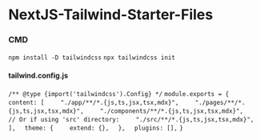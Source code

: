 # NextJS-Tailwind-Starter-Files

### CMD

``npm install -D tailwindcss``
``npx tailwindcss init``

#### tailwind.config.js

``/** @type {import('tailwindcss').Config} */``
``module.exports = {``
``  content: [``
``    "./app/**/*.{js,ts,jsx,tsx,mdx}",``
``    "./pages/**/*.{js,ts,jsx,tsx,mdx}",``
``    "./components/**/*.{js,ts,jsx,tsx,mdx}",``
``    // Or if using 'src' directory:``
``    "./src/**/*.{js,ts,jsx,tsx,mdx}",``
``    ],``
``  theme: {``
``    extend: {},``
``  },``
``  plugins: [],``
``}``
